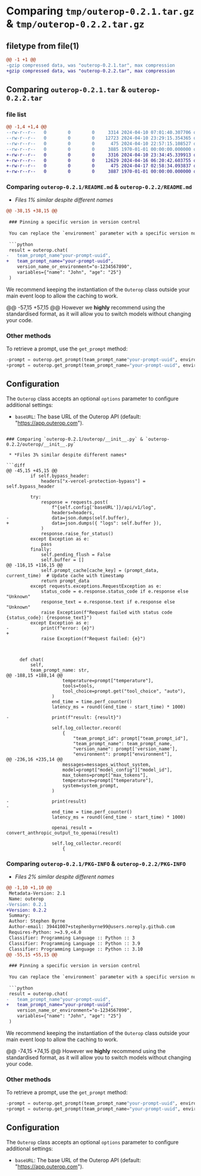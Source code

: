 # Comparing `tmp/outerop-0.2.1.tar.gz` & `tmp/outerop-0.2.2.tar.gz`

## filetype from file(1)

```diff
@@ -1 +1 @@
-gzip compressed data, was "outerop-0.2.1.tar", max compression
+gzip compressed data, was "outerop-0.2.2.tar", max compression
```

## Comparing `outerop-0.2.1.tar` & `outerop-0.2.2.tar`

### file list

```diff
@@ -1,4 +1,4 @@
--rw-r--r--   0        0        0     3314 2024-04-10 07:01:40.307706 outerop-0.2.1/README.md
--rw-r--r--   0        0        0    12723 2024-04-10 23:29:15.354365 outerop-0.2.1/outerop/__init__.py
--rw-r--r--   0        0        0      475 2024-04-10 22:57:15.108527 outerop-0.2.1/pyproject.toml
--rw-r--r--   0        0        0     3885 1970-01-01 00:00:00.000000 outerop-0.2.1/PKG-INFO
+-rw-r--r--   0        0        0     3316 2024-04-10 23:34:45.339913 outerop-0.2.2/README.md
+-rw-r--r--   0        0        0    12629 2024-04-16 06:20:42.603755 outerop-0.2.2/outerop/__init__.py
+-rw-r--r--   0        0        0      475 2024-04-17 02:58:34.093837 outerop-0.2.2/pyproject.toml
+-rw-r--r--   0        0        0     3887 1970-01-01 00:00:00.000000 outerop-0.2.2/PKG-INFO
```

### Comparing `outerop-0.2.1/README.md` & `outerop-0.2.2/README.md`

 * *Files 1% similar despite different names*

```diff
@@ -38,15 +38,15 @@
 
 ### Pinning a specific version in version control
 
 You can replace the `environment` parameter with a specific version number to pin a specific version of the prompt.
 
 ```python
 result = outerop.chat(
-   team_prompt_name"your-prompt-uuid",
+   team_prompt_name="your-prompt-uuid",
    version_name_or_environment="o-1234567890",
    variables={"name": "John", "age": "25"}
 )
 ```
 
 We recommend keeping the instantiation of the `Outerop` class outside your main event loop to allow the caching to work.
 
@@ -57,15 +57,15 @@
 However we **highly** recommend using the standardised format, as it will allow you to switch models without changing your code.
 
 ### Other methods
 
 To retrieve a prompt, use the `get_prompt` method:
 
 ```python
-prompt = outerop.get_prompt(team_prompt_name"your-prompt-uuid", environment="development", version="latest")
+prompt = outerop.get_prompt(team_prompt_name="your-prompt-uuid", environment="development", version="latest")
 ```
 
 ## Configuration
 
 The `Outerop` class accepts an optional `options` parameter to configure additional settings:
 
 - `baseURL`: The base URL of the Outerop API (default: "https://app.outerop.com").
```

### Comparing `outerop-0.2.1/outerop/__init__.py` & `outerop-0.2.2/outerop/__init__.py`

 * *Files 3% similar despite different names*

```diff
@@ -45,15 +45,15 @@
         if self.bypass_header:
             headers["x-vercel-protection-bypass"] = self.bypass_header
 
         try:
             response = requests.post(
                 f"{self.config['baseURL']}/api/v1/log",
                 headers=headers,
-                data=json.dumps(self.buffer),
+                data=json.dumps({ "logs": self.buffer }),
             )
             response.raise_for_status()
         except Exception as e:
             pass
         finally:
             self.pending_flush = False
             self.buffer = []
@@ -116,15 +116,15 @@
             self.prompt_cache[cache_key] = (prompt_data, current_time)  # Update cache with timestamp
             return prompt_data
         except requests.exceptions.RequestException as e:
             status_code = e.response.status_code if e.response else "Unknown"
             response_text = e.response.text if e.response else "Unknown"
             raise Exception(f"Request failed with status code {status_code}: {response_text}")
         except Exception as e:
-            print(f"error: {e}")
+
             raise Exception(f"Request failed: {e}")
 
         
 
     def chat(
         self,
         team_prompt_name: str,
@@ -188,15 +188,14 @@
                     temperature=prompt["temperature"],
                     tools=tools,
                     tool_choice=prompt.get("tool_choice", "auto"),
                 )
                 end_time = time.perf_counter()
                 latency_ms = round((end_time - start_time) * 1000)
 
-                print(f"result: {result}")
 
                 self.log_collector.record(
                     {
                         "team_prompt_id": prompt["team_prompt_id"],
                         "team_prompt_name": team_prompt_name,
                         "version_name": prompt['version_name'],
                         "environment": prompt["environment"],
@@ -236,16 +235,14 @@
                     messages=messages_without_system,
                     model=prompt["model_config"]["model_id"],
                     max_tokens=prompt["max_tokens"],
                     temperature=prompt["temperature"],
                     system=system_prompt,
                 )
 
-                print(result)
-
                 end_time = time.perf_counter()
                 latency_ms = round((end_time - start_time) * 1000)
 
                 openai_result = convert_anthropic_output_to_openai(result)
 
                 self.log_collector.record(
                     {
```

### Comparing `outerop-0.2.1/PKG-INFO` & `outerop-0.2.2/PKG-INFO`

 * *Files 2% similar despite different names*

```diff
@@ -1,10 +1,10 @@
 Metadata-Version: 2.1
 Name: outerop
-Version: 0.2.1
+Version: 0.2.2
 Summary: 
 Author: Stephen Byrne
 Author-email: 39441007+stephenbyrne99@users.noreply.github.com
 Requires-Python: >=3.9,<4.0
 Classifier: Programming Language :: Python :: 3
 Classifier: Programming Language :: Python :: 3.9
 Classifier: Programming Language :: Python :: 3.10
@@ -55,15 +55,15 @@
 
 ### Pinning a specific version in version control
 
 You can replace the `environment` parameter with a specific version number to pin a specific version of the prompt.
 
 ```python
 result = outerop.chat(
-   team_prompt_name"your-prompt-uuid",
+   team_prompt_name="your-prompt-uuid",
    version_name_or_environment="o-1234567890",
    variables={"name": "John", "age": "25"}
 )
 ```
 
 We recommend keeping the instantiation of the `Outerop` class outside your main event loop to allow the caching to work.
 
@@ -74,15 +74,15 @@
 However we **highly** recommend using the standardised format, as it will allow you to switch models without changing your code.
 
 ### Other methods
 
 To retrieve a prompt, use the `get_prompt` method:
 
 ```python
-prompt = outerop.get_prompt(team_prompt_name"your-prompt-uuid", environment="development", version="latest")
+prompt = outerop.get_prompt(team_prompt_name="your-prompt-uuid", environment="development", version="latest")
 ```
 
 ## Configuration
 
 The `Outerop` class accepts an optional `options` parameter to configure additional settings:
 
 - `baseURL`: The base URL of the Outerop API (default: "https://app.outerop.com").
```

